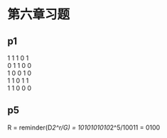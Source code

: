 # 第六章习题
## p1
1 1 1 0 1  
0 1 1 0 0  
1 0 0 1 0  
1 1 0 1 1  
1 1 0 0 0

## p5
R = reminder(D*2^r/G) = 1010101010*2^5/10011 = 0100
